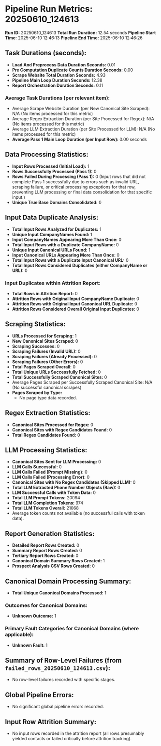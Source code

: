 # Pipeline Run Metrics: 20250610_124613

**Run ID:** 20250610_124613
**Total Run Duration:** 12.54 seconds
**Pipeline Start Time:** 2025-06-10 12:46:13
**Pipeline End Time:** 2025-06-10 12:46:26

## Task Durations (seconds):
- **Load And Preprocess Data Duration Seconds:** 0.01
- **Pre Computation Duplicate Counts Duration Seconds:** 0.00
- **Scrape Website Total Duration Seconds:** 4.93
- **Pipeline Main Loop Duration Seconds:** 12.38
- **Report Orchestration Duration Seconds:** 0.11

### Average Task Durations (per relevant item):
- Average Scrape Website Duration (per New Canonical Site Scraped): N/A (No items processed for this metric)
- Average Regex Extraction Duration (per Site Processed for Regex): N/A (No items processed for this metric)
- Average LLM Extraction Duration (per Site Processed for LLM): N/A (No items processed for this metric)
- **Average Pass 1 Main Loop Duration (per Input Row):** 0.00 seconds

## Data Processing Statistics:
- **Input Rows Processed (Initial Load):** 1
- **Rows Successfully Processed (Pass 1):** 0
- **Rows Failed During Processing (Pass 1):** 0 (Input rows that did not complete Pass 1 successfully due to errors such as invalid URL, scraping failure, or critical processing exceptions for that row, preventing LLM processing or final data consolidation for that specific input.)
- **Unique True Base Domains Consolidated:** 0

## Input Data Duplicate Analysis:
- **Total Input Rows Analyzed for Duplicates:** 1
- **Unique Input CompanyNames Found:** 1
- **Input CompanyNames Appearing More Than Once:** 0
- **Total Input Rows with a Duplicate CompanyName:** 0
- **Unique Input Canonical URLs Found:** 1
- **Input Canonical URLs Appearing More Than Once:** 0
- **Total Input Rows with a Duplicate Input Canonical URL:** 0
- **Total Input Rows Considered Duplicates (either CompanyName or URL):** 0

### Input Duplicates within Attrition Report:
- **Total Rows in Attrition Report:** 0
- **Attrition Rows with Original Input CompanyName Duplicate:** 0
- **Attrition Rows with Original Input Canonical URL Duplicate:** 0
- **Attrition Rows Considered Overall Original Input Duplicates:** 0

## Scraping Statistics:
- **URLs Processed for Scraping:** 1
- **New Canonical Sites Scraped:** 0
- **Scraping Successes:** 0
- **Scraping Failures (Invalid URL):** 0
- **Scraping Failures (Already Processed):** 0
- **Scraping Failures (Other Errors):** 0
- **Total Pages Scraped Overall:** 0
- **Total Unique URLs Successfully Fetched:** 0
- **Total Successfully Scraped Canonical Sites:** 0
- Average Pages Scraped per Successfully Scraped Canonical Site: N/A (No successful canonical scrapes)
- **Pages Scraped by Type:**
  - No page type data recorded.

## Regex Extraction Statistics:
- **Canonical Sites Processed for Regex:** 0
- **Canonical Sites with Regex Candidates Found:** 0
- **Total Regex Candidates Found:** 0

## LLM Processing Statistics:
- **Canonical Sites Sent for LLM Processing:** 0
- **LLM Calls Successful:** 0
- **LLM Calls Failed (Prompt Missing):** 0
- **LLM Calls Failed (Processing Error):** 0
- **Canonical Sites with No Regex Candidates (Skipped LLM):** 0
- **Total LLM Extracted Phone Number Objects (Raw):** 0
- **LLM Successful Calls with Token Data:** 0
- **Total LLM Prompt Tokens:** 20094
- **Total LLM Completion Tokens:** 974
- **Total LLM Tokens Overall:** 21068
- Average token counts not available (no successful calls with token data).

## Report Generation Statistics:
- **Detailed Report Rows Created:** 0
- **Summary Report Rows Created:** 0
- **Tertiary Report Rows Created:** 0
- **Canonical Domain Summary Rows Created:** 1
- **Prospect Analysis CSV Rows Created:** 0

## Canonical Domain Processing Summary:
- **Total Unique Canonical Domains Processed:** 1
### Outcomes for Canonical Domains:
  - **Unknown Outcome:** 1

### Primary Fault Categories for Canonical Domains (where applicable):
  - **Unknown Fault:** 1

## Summary of Row-Level Failures (from `failed_rows_20250610_124613.csv`):
- No row-level failures recorded with specific stages.

## Global Pipeline Errors:
- No significant global pipeline errors recorded.

## Input Row Attrition Summary:
- No input rows recorded in the attrition report (all rows presumably yielded contacts or failed critically before attrition tracking).

